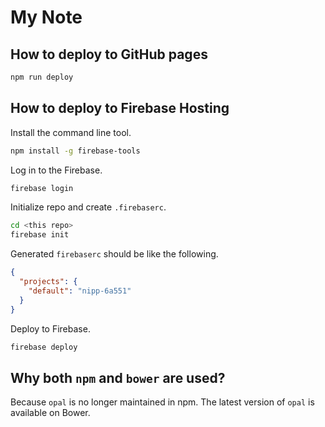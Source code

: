 # My Note

## How to deploy to GitHub pages

```bash
npm run deploy
```

## How to deploy to Firebase Hosting


Install the command line tool. 

```bash
npm install -g firebase-tools
```

Log in to the Firebase.

```bash
firebase login
```

Initialize repo and create `.firebaserc`.

```bash
cd <this repo>
firebase init
```

Generated `firebaserc` should be like the following.

```json
{
  "projects": {
    "default": "nipp-6a551"
  }
}
```

Deploy to Firebase.

```bash
firebase deploy
```

## Why both `npm` and `bower` are used?

Because `opal` is no longer maintained in npm. The latest version of `opal` is available on Bower.
